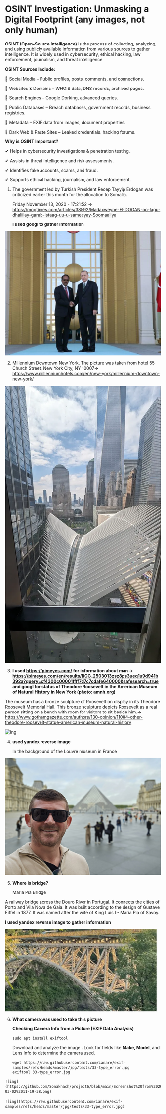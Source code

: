  # OSINT Investigation: Unmasking a Digital Footprint (any images, not only human)

 **OSINT (Open-Source Intelligence)** is the process of collecting, analyzing, and using publicly available information from various sources to gather intelligence. It is widely used in cybersecurity, ethical hacking, law enforcement, journalism, and threat intelligence
 
**OSINT Sources Include:**

🔹 Social Media – Public profiles, posts, comments, and connections.

🔹 Websites & Domains – WHOIS data, DNS records, archived pages.

🔹 Search Engines – Google Dorking, advanced queries.

🔹 Public Databases – Breach databases, government records, business registries.

🔹 Metadata – EXIF data from images, document properties.

🔹 Dark Web & Paste Sites – Leaked credentials, hacking forums.

**Why is OSINT Important?**

✔ Helps in cybersecurity investigations & penetration testing.

✔ Assists in threat intelligence and risk assessments.

✔ Identifies fake accounts, scams, and fraud.

✔ Supports ethical hacking, journalism, and law enforcement.

1. The government led by Turkish President Recep Tayyip Erdogan was criticized earlier this month for the allocation to Somalia.
   
   Friday November 13, 2020 - 17:21:52  -> https://mogtimes.com/articles/38592/Madaxweyne-ERDOGAN-oo-lagu-dhaliilay-garab-istaag-uu-u-sameeyay-Soomaaliya
   
   **I used googl to gather information**
   
![ing](https://github.com/Sonakhach/project6/blob/main/image.png)

2. Millennium Downtown New York. The picture was taken from hotel  55 Church Street, New York City, NY 10007-> https://www.millenniumhotels.com/en/new-york/millennium-downtown-new-york/
   
![ing](https://github.com/Sonakhach/project6/blob/main/1xuvCveFEJVZT7GMjAk2qFQ.png)

3. **I used  https://pimeyes.com/ for information about man -> https://pimeyes.com/en/results/BGG_2503013zsz8ps3ueq1u9d941b392a?query=cf4300c00001ffff7d7c7cdafe640000&safesearch=true  and googl for status of Theodore Roosevelt in the American Museum of Natural History in New York (photo: amnh.org)**
   
The museum  has a bronze sculpture of Roosevelt on display in its Theodore Roosevelt Memorial Hall. This bronze sculpture depicts Roosevelt as a real person sitting on a bench with room for visitors to sit beside him.-> https://www.gothamgazette.com/authors/130-opinion/11084-other-theodore-roosevelt-statue-american-museum-natural-history
   
![ing](https://github.com/Sonakhach/project6/blob/main/F6FkAd-XcAAbSwy.png)

4. **used yandex reverse image**
   
   In the background of the Louvre museum in France
   
![ing](https://github.com/Sonakhach/project6/blob/main/GZRZ4vzWEAAveCz.png)

5. **Where is bridge?**

   Maria Pia Bridge

A railway bridge across the Douro River in Portugal. It connects the cities of Porto and Vila Nova de Gaia. It was built according to the design of Gustave Eiffel in 1877. It was named after the wife of King Luis I - Maria Pia of Savoy.

**I used yandex reverse image to gather information**

![ing](https://github.com/Sonakhach/project6/blob/main/imostik.png)

6. **What camera was used to take this picture**


    **Checking Camera Info from a Picture (EXIF Data Analysis)**

   ```
   sudo apt install exiftool
   ```
   
   Download and analyze the image . Look for fields like **Make, Model**, and Lens Info to determine the camera used.
   
   ```
   wget https://raw.githubusercontent.com/ianare/exif-samples/refs/heads/master/jpg/tests/33-type_error.jpg
   exiftool 33-type_error.jpg
  ```
  ![ing](https://github.com/Sonakhach/project6/blob/main/Screenshot%20from%202025-03-02%2011-19-38.png)

  ![ing](https://raw.githubusercontent.com/ianare/exif-samples/refs/heads/master/jpg/tests/33-type_error.jpg)
